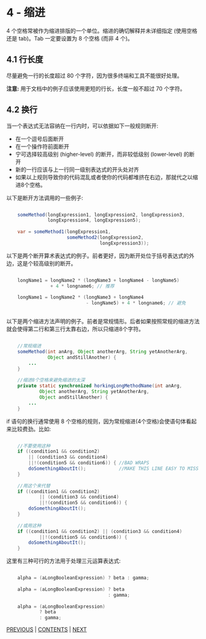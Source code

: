 # 4 - 缩进

4 个空格常被作为缩进排版的一个单位。缩进的确切解释并未详细指定 (使用空格还是 tab)。Tab 一定要设置为 8 个空格 (而非 4 个)。

## 4.1 行长度
尽量避免一行的长度超过 80 个字符，因为很多终端和工具不能很好处理。

**注意:** 用于文档中的例子应该使用更短的行长，长度一般不超过 70 个字符。

## 4.2 换行

当一个表达式无法容纳在一行内时，可以依据如下一般规则断开:

- 在一个逗号后面断开
- 在一个操作符前面断开
- 宁可选择较高级别 (higher-level) 的断开，而非较低级别 (lower-level) 的断开
- 新的一行应该与上一行同一级别表达式的开头处对齐
- 如果以上规则导致你的代码混乱或者使你的代码都堆挤在右边，那就代之以缩进8个空格。

以下是断开方法调用的一些例子:

```java

	someMethod(longExpression1, longExpression2, longExpression3, 
	           longExpression4, longExpression5);
	 
	var = someMethod1(longExpression1,
	                  someMethod2(longExpression2,
	                              longExpression3));

```

以下是两个断开算术表达式的例子。前者更好，因为断开处位于括号表达式的外边，这是个较高级别的断开。

```java

	longName1 = longName2 * (longName3 + longName4 - longName5)
	            + 4 * longname6; // 推荐
	
	longName1 = longName2 * (longName3 + longName4
	                         - longName5) + 4 * longname6; // 避免 
	                         
```

以下是两个缩进方法声明的例子。前者是常规情形。后者如果按照常规的缩进方法就会使得第二行和第三行太靠右边，所以只缩进8个字符。

```java

	//常规缩进
	someMethod(int anArg, Object anotherArg, String yetAnotherArg,
	           Object andStillAnother) {
	    ...
	}
	
	//缩进8个空格来避免缩进的太深
	private static synchronized horkingLongMethodName(int anArg,
	        Object anotherArg, String yetAnotherArg,
	        Object andStillAnother) {
	    ...
	}

```

if 语句的换行通常使用 8 个空格的规则，因为常规缩进(4个空格)会使语句体看起来比较费劲。比如:

```java

	//不要使用这种
	if ((condition1 && condition2)
	    || (condition3 && condition4)
	    ||!(condition5 && condition6)) { //BAD WRAPS
	    doSomethingAboutIt();            //MAKE THIS LINE EASY TO MISS
	} 
	
	//用这个来代替
	if ((condition1 && condition2)
	        || (condition3 && condition4)
	        ||!(condition5 && condition6)) {
	    doSomethingAboutIt();
	} 
	
	//或用这种
	if ((condition1 && condition2) || (condition3 && condition4)
	        ||!(condition5 && condition6)) {
	    doSomethingAboutIt();
	}

```

这里有三种可行的方法用于处理三元运算表达式:

```java

	alpha = (aLongBooleanExpression) ? beta : gamma;  
	
	alpha = (aLongBooleanExpression) ? beta
	                                 : gamma;  
	
	alpha = (aLongBooleanExpression)
	        ? beta 
	        : gamma;

```



[PREVIOUS](page03.md) | [CONTENTS](SUMMARY.md) | [NEXT](page05.md)
